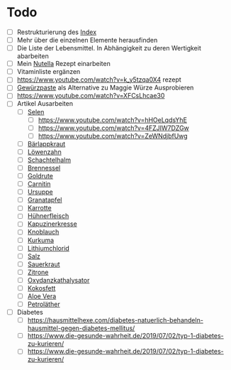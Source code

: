 # Todo

- [ ] Restrukturierung des [Index](Index.md)
- [ ] Mehr über die einzelnen Elemente herausfinden
- [ ] Die Liste der Lebensmittel. In Abhängigkeit zu deren Wertigkeit abarbeiten
- [ ] Mein [Nutella](Rezepte%20und%20Anleitungen/Nutella.md) Rezept einarbeiten
- [ ] Vitaminliste ergänzen
- [ ] https://www.youtube.com/watch?v=k_y5tzqa0X4 rezept
- [ ] [Gewürzpaste](https://www.chefkoch.de/rezepte/2924231444734351/Maggi-Wuerze.html) als Alternative zu Maggie Würze Ausprobieren
- [ ] https://www.youtube.com/watch?v=XFCsLhcae30
- [ ] Artikel Ausarbeiten
	- [ ] [Selen](Elemente%20des%20Periodensystems/Selen.md)
		- [ ] https://www.youtube.com/watch?v=hHOeLqdsYhE
		- [ ] https://www.youtube.com/watch?v=4FZJIW7DZGw
		- [ ] https://www.youtube.com/watch?v=ZeWNdjbfUwg
	- [ ] [Bärlappkraut](Hochwertige%20Rohstoffe/Bärlappkraut.md)
	- [ ] [Löwenzahn](Hochwertige%20Rohstoffe/Löwenzahn.md)
	- [ ] [Schachtelhalm](Hochwertige%20Rohstoffe/Schachtelhalm.md)
	- [ ] [Brennessel](Hochwertige%20Rohstoffe/Brennessel.md)
	- [ ] [Goldrute](Hochwertige%20Rohstoffe/Goldrute.md)
	- [ ] [Carnitin](Hochwertige%20Rohstoffe/Carnitin.md)
	- [ ] [Ursuppe](Rezepte%20und%20Anleitungen/Ursuppe.md)
	- [ ] [Granatapfel](Hochwertige%20Rohstoffe/Granatapfel.md)
	- [ ] [Karrotte](Hochwertige%20Rohstoffe/Karrotte.md)
	- [ ] [Hühnerfleisch](Hochwertige%20Rohstoffe/Hühnerfleisch.md)
	- [ ] [Kapuzinerkresse](Hochwertige%20Rohstoffe/Kapuzinerkresse.md)
	- [ ] [Knoblauch](Hochwertige%20Rohstoffe/Knoblauch.md)
	- [ ] [Kurkuma](Hochwertige%20Rohstoffe/Kurkuma.md)
	- [ ] [Lithiumchlorid](Hochwertige%20Rohstoffe/Lithiumchlorid.md)
	- [ ] [Salz](Hochwertige%20Rohstoffe/Salz.md)
	- [ ] [Sauerkraut](Hochwertige%20Rohstoffe/Sauerkraut.md)
	- [ ] [Zitrone](Hochwertige%20Rohstoffe/Zitrone.md)
	- [ ] [Oxydanzkathalysator](Glossar/Oxydanzkathalysator.md)
	- [ ] [Kokosfett](Hochwertige%20Rohstoffe/Kokosfett.md)
	- [ ] [Aloe Vera](Hochwertige%20Rohstoffe/Aloe%20Vera.md)
	- [ ] [Petroläther](Hochwertige%20Rohstoffe/Petroläther.md)
- [ ] Diabetes
	- [ ] https://hausmittelhexe.com/diabetes-natuerlich-behandeln-hausmittel-gegen-diabetes-mellitus/
	- [ ] https://www.die-gesunde-wahrheit.de/2019/07/02/typ-1-diabetes-zu-kurieren/
	- [ ] https://www.die-gesunde-wahrheit.de/2019/07/02/typ-1-diabetes-zu-kurieren/

